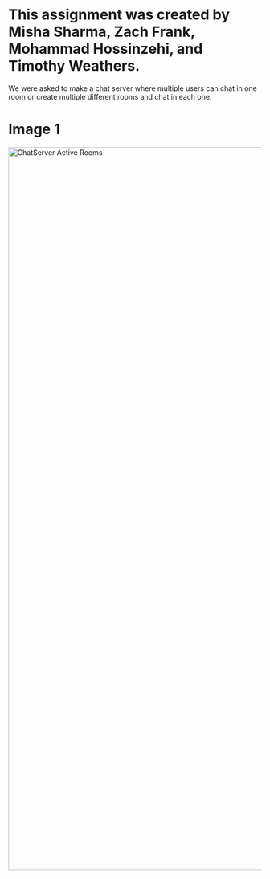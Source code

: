 # This assignment was created by Misha Sharma, Zach Frank, Mohammad Hossinzehi, and Timothy Weathers. 

We were asked to make a chat server where multiple users can chat in one room or create multiple different rooms and chat in each one. 

# Image 1

<img width="1440" alt="ChatServer Active Rooms" src="https://github.com/mishasharmaa/ChatServer/assets/148586686/779e0e6e-9021-4765-ae56-84c5d63e4b71">

